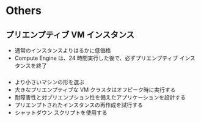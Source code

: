 # Others

## プリエンプティブ VM インスタンス

- 通常のインスタンスよりはるかに低価格
- Compute Engine は、24 時間実行した後で、必ずプリエンプティブ インスタンスを終了

### 

- より小さいマシンの形を選ぶ
- 大きなプリエンプティブな VM クラスタはオフピーク時に実行する
- 耐障害性と対プリエンプション性を備えたアプリケーションを設計する
- プリエンプトされたインスタンスの再作成を試行する
- シャットダウン スクリプトを使用する
